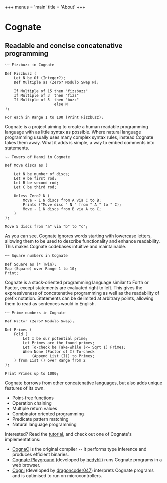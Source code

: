 +++
menus = 'main'
title = 'About'
+++

# Cognate
## Readable and concise concatenative programming

```cognate
~~ Fizzbuzz in Cognate

Def Fizzbuzz (
	Let N be Of (Integer?);
	Def Multiple as (Zero? Modulo Swap N);

	If Multiple of 15 then "fizzbuzz"
	If Multiple of 3  then "fizz"
	If Multiple of 5  then "buzz"
	                  else N
);

For each in Range 1 to 100 (Print Fizzbuzz);
```

Cognate is a project aiming to create a human readable programming language with as little syntax as possible. Where natural language programming usually uses many complex syntax rules, instead Cognate takes them away. What it adds is simple, a way to embed comments into statements.

```cognate
~~ Towers of Hanoi in Cognate

Def Move discs as (

	Let N be number of discs;
	Let A be first rod;
	Let B be second rod;
	Let C be third rod;

	Unless Zero? N (
		Move - 1 N discs from A via C to B;
		Prints ("Move disc " N " from " A " to " C);
		Move - 1 N discs from B via A to C;
	)
);

Move 5 discs from "a" via "b" to "c";
```

As you can see, Cognate ignores words starting with lowercase letters, allowing them to be used to describe functionality and enhance readability. This makes Cognate codebases intuitive and maintainable.

```cognate
~~ Square numbers in Cognate

Def Square as (* Twin);
Map (Square) over Range 1 to 10;
Print;
```

Cognate is a stack-oriented programming language similar to Forth or Factor, except statements are evaluated right to left. This gives the expressiveness of concatenative programming as well as the readability of prefix notation. Statements can be delimited at arbitrary points, allowing them to read as sentences would in English.

```cognate
~~ Prime numbers in Cognate

Def Factor (Zero? Modulo Swap);

Def Primes (
	Fold (
		Let I be our potential prime;
		Let Primes are the found primes;
		Let To-check be Take-while (<= Sqrt I) Primes;
		When None (Factor of I) To-check
			(Append List (I)) to Primes;
	) from List () over Range from 2
);

Print Primes up to 1000;
```


Cognate borrows from other concatenative languages, but also adds unique features of its own.

- Point-free functions
- Operation chaining
- Multiple return values
- Combinator oriented programming
- Predicate pattern matching
- Natural language programming


Interested? Read the [tutorial](/learn/), and check out one of Cognate's implementations:

- [CognaC](https://github.com/cognate-lang/cognate) is the original compiler -- it performs type inference and produces efficient binaries.
- [Cognate Playground](https://cognate-playground.hedy.dev/) (developed by [hedyhli](https://github.com/hedyhli)) runs Cognate programs in a web browser.
- [Cogni](https://github.com/dragoncoder047/cogni) (developed by [dragoncoder047](https://github.com/dragoncoder047)) interprets Cognate programs and is optimised to run on microcontrollers.
